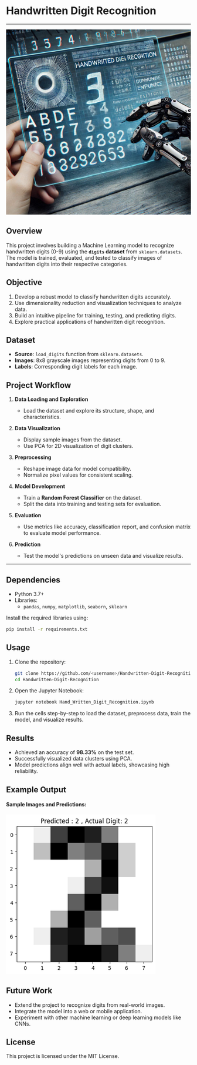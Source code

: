 # Handwritten Digit Recognition

---

![Hand Written Digit Recognition Project.png](images/HandWrittenDigitRecognitionProject.jpg)

## Overview
This project involves building a Machine Learning model to recognize handwritten digits (0-9) using the **`digits` dataset** from `sklearn.datasets`. The model is trained, evaluated, and tested to classify images of handwritten digits into their respective categories.

## Objective
1. Develop a robust model to classify handwritten digits accurately.
2. Use dimensionality reduction and visualization techniques to analyze data.
3. Build an intuitive pipeline for training, testing, and predicting digits.
4. Explore practical applications of handwritten digit recognition.


## Dataset
- **Source**: `load_digits` function from `sklearn.datasets`.
- **Images**: 8x8 grayscale images representing digits from 0 to 9.
- **Labels**: Corresponding digit labels for each image.



## Project Workflow
1. **Data Loading and Exploration**  
   - Load the dataset and explore its structure, shape, and characteristics.

2. **Data Visualization**  
   - Display sample images from the dataset.
   - Use PCA for 2D visualization of digit clusters.

3. **Preprocessing**  
   - Reshape image data for model compatibility.
   - Normalize pixel values for consistent scaling.

4. **Model Development**  
   - Train a **Random Forest Classifier** on the dataset.
   - Split the data into training and testing sets for evaluation.

5. **Evaluation**  
   - Use metrics like accuracy, classification report, and confusion matrix to evaluate model performance.

6. **Prediction**  
   - Test the model's predictions on unseen data and visualize results.

---

## Dependencies
- Python 3.7+
- Libraries:  
  - `pandas`, `numpy`, `matplotlib`, `seaborn`, `sklearn`

Install the required libraries using:
```bash
pip install -r requirements.txt
```


## Usage
1. Clone the repository:
   ```bash
   git clone https://github.com/<username>/Handwritten-Digit-Recognition.git
   cd Handwritten-Digit-Recognition
   ```

2. Open the Jupyter Notebook:
   ```bash
   jupyter notebook Hand_Written_Digit_Recognition.ipynb
   ```

3. Run the cells step-by-step to load the dataset, preprocess data, train the model, and visualize results.


## Results
- Achieved an accuracy of **98.33%** on the test set.
- Successfully visualized data clusters using PCA.
- Model predictions align well with actual labels, showcasing high reliability.


## Example Output
#### Sample Images and Predictions:
![Sample Predictions](images/sample.jpg)


## Future Work
- Extend the project to recognize digits from real-world images.
- Integrate the model into a web or mobile application.
- Experiment with other machine learning or deep learning models like CNNs.


## License
This project is licensed under the MIT License.
